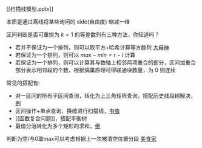 [[扫描线模型.pptx]]

本质是通过离线将某些询问的 side(自由度) 缩减一维


 区间判断是否可重排为 $k=1$ 的等差数列有三种方法，你知道吗？
+ 若并不保证为一个排列，则可以取平方+哈希计算等方数列 [大母神](https://www.luogu.com.cn/problem/P3792)
+ 若保证为一个排列，则可以 $max-min=r-l$ 计算
+ 若保证为一个排列，则可以计算其与数轴上相邻两项重合的部分，区间加重合部分表示相邻段的个数，根据鸽巢原理可得联通块数量，为 0 则连续

常见的搭配有:

+ 对一区间的所有子区间查询，转化为上三角矩阵查询，搭配历史线段树解决，[例](https://codeforces.com/contest/2009/problem/G3)
+ 区间操作+单点查询，换维进行扫描线，[书虫](https://www.luogu.com.cn/problem/P7560)
+ [[函数复合问题]]，搭配平衡树 
+ 最值分治转化为多个矩形的求和，[例](https://codeforces.com/contest/2009/problem/G3)

判断为空/与0取max可以考虑根据上一次被清空位置分段 [美食家](https://zhuanlan.zhihu.com/p/15860052292) 
